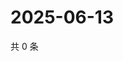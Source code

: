 # 2025-06-13

共 0 条

<!-- BEGIN ZHIHUVIDEO -->
<!-- 最后更新时间 Fri Jun 13 2025 12:19:55 GMT+0800 (China Standard Time) -->

<!-- END ZHIHUVIDEO -->
